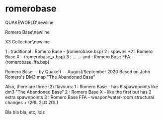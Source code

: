 # romerobase

QUAKEWORLD\newline

Romero Base\newline

X3 Collection\newline

1 : traditional : Romero Base     - (romerobase.bsp)
2 : spawns +2   : Romero Base X   - (romerobase_x.bsp)
3 : ... ... and : Romero Base FFA - (romerobase_ffa.bsp)

Romero Base -- by QuakeR -- August/September 2020
Based on John Romero's DM3 map "The Abandoned Base"

Also, there are three (3) flavours:
1 : Romero Base     - has 6 spawnpoints like dm3 "The Abandoned Base"
2 : Romero Base X   - like the first but has 2 extra spawnpoints
3 : Romero Base FFA - weapon/water-room structural changes + (2RL 2LG 2GL)

Bla bla bla, etc, lolz

